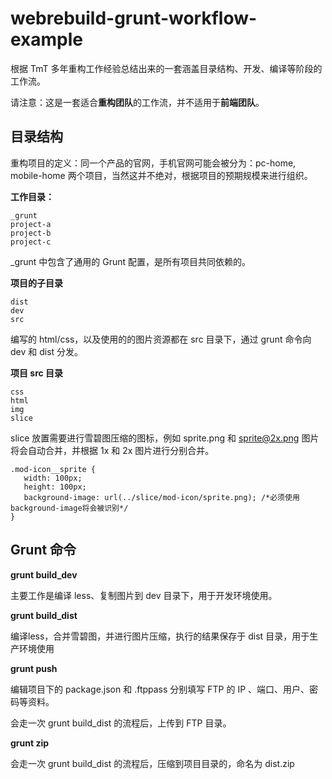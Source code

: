 webrebuild-grunt-workflow-example
=================================

根据 TmT 多年重构工作经验总结出来的一套涵盖目录结构、开发、编译等阶段的工作流。

请注意：这是一套适合**重构团队**的工作流，并不适用于**前端团队**。

## 目录结构

重构项目的定义：同一个产品的官网，手机官网可能会被分为：pc-home, mobile-home 两个项目，当然这并不绝对，根据项目的预期规模来进行组织。
 
**工作目录：**

```
_grunt
project-a
project-b
project-c

```

_grunt 中包含了通用的 Grunt 配置，是所有项目共同依赖的。

**项目的子目录**

```
dist
dev
src
```

编写的 html/css，以及使用的的图片资源都在 src 目录下，通过 grunt 命令向 dev 和 dist 分发。

**项目 src 目录**

```
css
html
img
slice
```

slice 放置需要进行雪碧图压缩的图标，例如 sprite.png 和 sprite@2x.png
图片将会自动合并，并根据 1x 和 2x 图片进行分别合并。


```
.mod-icon__sprite {
   width: 100px;
   height: 100px;
   background-image: url(../slice/mod-icon/sprite.png); /*必须使用 background-image将会被识别*/
}

```



## Grunt 命令

**grunt build_dev**

主要工作是编译 less、复制图片到 dev 目录下，用于开发环境使用。

	
**grunt build_dist**

编译less，合并雪碧图，并进行图片压缩，执行的结果保存于 dist 目录，用于生产环境使用

**grunt push**

编辑项目下的 package.json 和 .ftppass 分别填写 FTP 的 IP 、端口、用户、密码等资料。

会走一次 grunt build_dist 的流程后，上传到 FTP 目录。

**grunt zip**

会走一次 grunt build_dist 的流程后，压缩到项目目录的，命名为 dist.zip